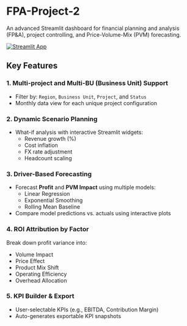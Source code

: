 # FPA-Project-2

An advanced Streamlit dashboard for financial planning and analysis (FP&A), project controlling, and Price-Volume-Mix (PVM) forecasting.

[![Streamlit App](https://static.streamlit.io/badges/streamlit_badge_black_white.svg)](https://fpa-project-2-nirmalya.streamlit.app/)

##  Key Features

### 1.  Multi-project and Multi-BU (Business Unit) Support
- Filter by: `Region`, `Business Unit`, `Project`, and `Status`
- Monthly data view for each unique project configuration

### 2.  Dynamic Scenario Planning
- What-if analysis with interactive Streamlit widgets:
  - Revenue growth (%)
  - Cost inflation
  - FX rate adjustment
  - Headcount scaling

### 3.  Driver-Based Forecasting
- Forecast **Profit** and **PVM Impact** using multiple models:
  - Linear Regression
  - Exponential Smoothing
  - Rolling Mean Baseline
- Compare model predictions vs. actuals using interactive plots

### 4. ROI Attribution by Factor
Break down profit variance into:
- Volume Impact
- Price Effect
- Product Mix Shift
- Operating Efficiency
- Overhead Allocation

### 5.  KPI Builder & Export
- User-selectable KPIs (e.g., EBITDA, Contribution Margin)
- Auto-generates exportable KPI snapshots


